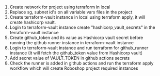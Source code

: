 1. Create network for project using terraform in local
2. Replace sg, subnet id's on all variable vars files in the project
3. Create terraform-vault instance in local using terraform apply, it will create hashicorp vault. 
4. Login to terraform-vault instance create "hashicorp_vault_secrets" in the terraform-vault instance
5. Create github_token and its value as Hashicorp vault secret before running the github runner instance in terraform-vault instance
6. Login to terraform-vault instance and run terraform for github_runner instance (It will fetch the github_token value from Hashicorp vault) 
7. Add secret value of VAULT_TOKEN in github actions secrets
8. Check the runner is added in github actions and run the terraform apply workflow which will create Roboshop project required instances